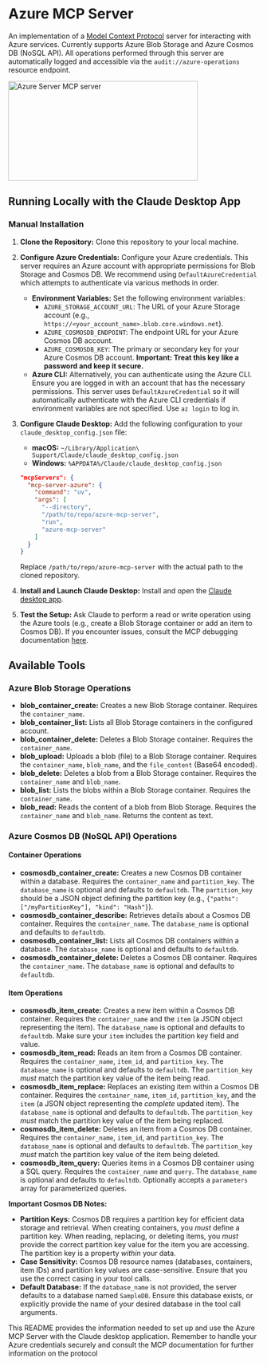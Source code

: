 # Azure MCP Server

An implementation of a [Model Context Protocol](https://www.anthropic.com/news/model-context-protocol) server for interacting with Azure services. Currently supports Azure Blob Storage and Azure Cosmos DB (NoSQL API). All operations performed through this server are automatically logged and accessible via the `audit://azure-operations` resource endpoint.

<a href="https://glama.ai/mcp/servers/cczdogb799"><img width="380" height="200" src="https://glama.ai/mcp/servers/cczdogb799/badge" alt="Azure Server MCP server" /></a>

## Running Locally with the Claude Desktop App

### Manual Installation

1.  **Clone the Repository:** Clone this repository to your local machine.

2.  **Configure Azure Credentials:** Configure your Azure credentials. This server requires an Azure account with appropriate permissions for Blob Storage and Cosmos DB. We recommend using `DefaultAzureCredential` which attempts to authenticate via various methods in order.

    *   **Environment Variables:** Set the following environment variables:
        *   `AZURE_STORAGE_ACCOUNT_URL`: The URL of your Azure Storage account (e.g., `https://<your_account_name>.blob.core.windows.net`).
        *   `AZURE_COSMOSDB_ENDPOINT`: The endpoint URL for your Azure Cosmos DB account.
        *   `AZURE_COSMOSDB_KEY`: The primary or secondary key for your Azure Cosmos DB account. **Important: Treat this key like a password and keep it secure.**
    *   **Azure CLI:** Alternatively, you can authenticate using the Azure CLI. Ensure you are logged in with an account that has the necessary permissions. This server uses `DefaultAzureCredential` so it will automatically authenticate with the Azure CLI credentials if environment variables are not specified. Use `az login` to log in.

3.  **Configure Claude Desktop:** Add the following configuration to your `claude_desktop_config.json` file:

    *   **macOS:** `~/Library/Application\ Support/Claude/claude_desktop_config.json`
    *   **Windows:** `%APPDATA%/Claude/claude_desktop_config.json`

    ```json
    "mcpServers": {
      "mcp-server-azure": {
        "command": "uv",
        "args": [
          "--directory",
          "/path/to/repo/azure-mcp-server",
          "run",
          "azure-mcp-server"
        ]
      }
    }
    ```

    Replace `/path/to/repo/azure-mcp-server` with the actual path to the cloned repository.

4.  **Install and Launch Claude Desktop:** Install and open the [Claude desktop app](https://claude.ai/download).

5.  **Test the Setup:** Ask Claude to perform a read or write operation using the Azure tools (e.g., create a Blob Storage container or add an item to Cosmos DB). If you encounter issues, consult the MCP debugging documentation [here](https://modelcontextprotocol.io/docs/tools/debugging).

## Available Tools

### Azure Blob Storage Operations

*   **blob\_container\_create:** Creates a new Blob Storage container. Requires the `container_name`.
*   **blob\_container\_list:** Lists all Blob Storage containers in the configured account.
*   **blob\_container\_delete:** Deletes a Blob Storage container. Requires the `container_name`.
*   **blob\_upload:** Uploads a blob (file) to a Blob Storage container. Requires the `container_name`, `blob_name`, and the `file_content` (Base64 encoded).
*   **blob\_delete:** Deletes a blob from a Blob Storage container. Requires the `container_name` and `blob_name`.
*   **blob\_list:** Lists the blobs within a Blob Storage container. Requires the `container_name`.
*   **blob\_read:** Reads the content of a blob from Blob Storage. Requires the `container_name` and `blob_name`. Returns the content as text.

### Azure Cosmos DB (NoSQL API) Operations

#### Container Operations

*   **cosmosdb\_container\_create:** Creates a new Cosmos DB container within a database. Requires the `container_name` and `partition_key`. The `database_name` is optional and defaults to `defaultdb`. The `partition_key` should be a JSON object defining the partition key (e.g., `{"paths": ["/myPartitionKey"], "kind": "Hash"}`).
*   **cosmosdb\_container\_describe:** Retrieves details about a Cosmos DB container. Requires the `container_name`. The `database_name` is optional and defaults to `defaultdb`.
*   **cosmosdb\_container\_list:** Lists all Cosmos DB containers within a database. The `database_name` is optional and defaults to `defaultdb`.
*   **cosmosdb\_container\_delete:** Deletes a Cosmos DB container. Requires the `container_name`. The `database_name` is optional and defaults to `defaultdb`.

#### Item Operations

*   **cosmosdb\_item\_create:** Creates a new item within a Cosmos DB container. Requires the `container_name` and the `item` (a JSON object representing the item). The `database_name` is optional and defaults to `defaultdb`. Make sure your `item` includes the partition key field and value.
*   **cosmosdb\_item\_read:** Reads an item from a Cosmos DB container. Requires the `container_name`, `item_id`, and `partition_key`. The `database_name` is optional and defaults to `defaultdb`. The `partition_key` *must* match the partition key value of the item being read.
*   **cosmosdb\_item\_replace:** Replaces an existing item within a Cosmos DB container. Requires the `container_name`, `item_id`, `partition_key`, and the `item` (a JSON object representing the *complete* updated item). The `database_name` is optional and defaults to `defaultdb`. The `partition_key` *must* match the partition key value of the item being replaced.
*   **cosmosdb\_item\_delete:** Deletes an item from a Cosmos DB container. Requires the `container_name`, `item_id`, and `partition_key`. The `database_name` is optional and defaults to `defaultdb`. The `partition_key` *must* match the partition key value of the item being deleted.
*   **cosmosdb\_item\_query:** Queries items in a Cosmos DB container using a SQL query. Requires the `container_name` and `query`. The `database_name` is optional and defaults to `defaultdb`. Optionally accepts a `parameters` array for parameterized queries.

**Important Cosmos DB Notes:**

*   **Partition Keys:** Cosmos DB requires a partition key for efficient data storage and retrieval. When creating containers, you *must* define a partition key. When reading, replacing, or deleting items, you *must* provide the correct partition key value for the item you are accessing. The partition key is a property *within* your data.
*   **Case Sensitivity:** Cosmos DB resource names (databases, containers, item IDs) and partition key values are case-sensitive. Ensure that you use the correct casing in your tool calls.
*   **Default Database:** If the `database_name` is not provided, the server defaults to a database named `SampleDB`. Ensure this database exists, or explicitly provide the name of your desired database in the tool call arguments.

This README provides the information needed to set up and use the Azure MCP Server with the Claude desktop application. Remember to handle your Azure credentials securely and consult the MCP documentation for further information on the protocol
